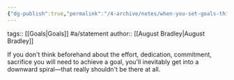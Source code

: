 ```yaml
---
{"dg-publish":true,"permalink":"/4-archive/notes/when-you-set-goals-think-about-the-commitment-required/"}
---
```


tags:: [[Goals\|Goals]] #a/statement
author:: [[August Bradley\|August Bradley]]

If you don't think beforehand about the effort, dedication, commitment, sacrifice you will need to achieve a goal, you'll inevitably get into a downward spiral—that really shouldn't be there at all.